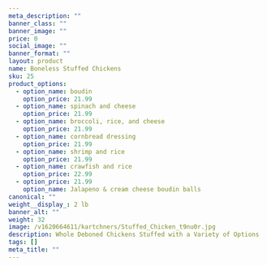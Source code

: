 ```yaml
---
meta_description: ""
banner_class: ""
banner_image: ""
price: 0
social_image: ""
banner_format: ""
layout: product
name: Boneless Stuffed Chickens
sku: 25
product_options:
  - option_name: boudin
    option_price: 21.99
  - option_name: spinach and cheese
    option_price: 21.99
  - option_name: broccoli, rice, and cheese
    option_price: 21.99
  - option_name: cornbread dressing
    option_price: 21.99
  - option_name: shrimp and rice
    option_price: 21.99
  - option_name: crawfish and rice
    option_price: 22.99
  - option_price: 21.99
    option_name: Jalapeno & cream cheese boudin balls
canonical: ""
weight__display_: 2 lb
banner_alt: ""
weight: 32
image: /v1620664611/kartchners/Stuffed_Chicken_t9nu0r.jpg
description: Whole Deboned Chickens Stuffed with a Variety of Options
tags: []
meta_title: ""
---
```

